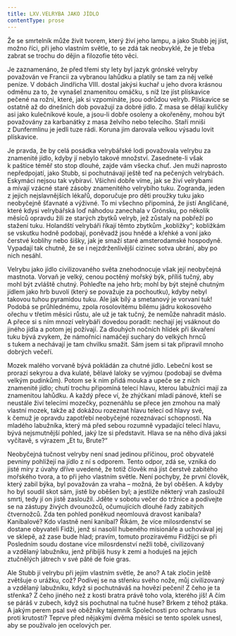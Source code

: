 ```yaml
---
title: LXV.VELRYBA JAKO JÍDLO
contentType: prose
---
```


Že se smrtelník může živit tvorem, který živí jeho lampu, a jako Stubb jej jíst, možno říci, při jeho vlastním světle, to se zdá tak neobvyklé, že je třeba zabrat se trochu do dějin a filozofie této věci.

Je zaznamenáno, že před třemi sty lety byl jazyk grónské velryby považován ve Francii za vybranou lahůdku a platily se tam za něj velké peníze. V dobách Jindřicha VIII. dostal jakýsi kuchař u jeho dvora krásnou odměnu za to, že vynašel znamenitou omáčku, s níž lze jíst plískavice pečené na rožni, které, jak si vzpomínáte, jsou odrůdou velryb. Plískavice se ostatně až do dnešních dob považují za dobré jídlo. Z masa se dělají kuličky asi jako kulečníkové koule, a jsou-li dobře osoleny a okořeněny, mohou být považovány za karbanátky z masa želvího nebo telecího. Staří mniši z Dunfermlinu je jedli tuze rádi. Koruna jim darovala velkou výsadu lovit plískavice.

Je pravda, že by celá posádka velrybářské lodi považovala velrybu za znamenité jídlo, kdyby jí nebylo takové množství. Zasednete-li však k paštice téměř sto stop dlouhé, zajde vám všecka chuť. Jen muži naprosto nepředpojatí, jako Stubb, si pochutnávají ještě teď na pečených velrybách. Eskymáci nejsou tak vybíraví. Všichni dobře víme, jak se živí velrybami a mívají vzácné staré zásoby znamenitého velrybího tuku. Zogranda, jeden z jejich nejslavnějších lékařů, doporučuje pro děti proužky tuku jako neobyčejně šťavnaté a výživné. To mi všechno připomíná, že jistí Angličané, které kdysi velrybářská loď náhodou zanechala v Grónsku, po několik měsíců opravdu žili ze starých zbytků velryb, jež zůstaly na pobřeží po stažení tuku. Holandští velrybáři říkají těmto zbytkům „kobližky“; kobližkám se vskutku hodně podobají, poněvadž jsou hnědé a křehké a voní jako čerstvé koblihy nebo šišky, jak je smaží staré amsterodamské hospodyně. Vypadají tak chutně, že se i nejzdrženlivější cizinec sotva ubrání, aby po nich nesáhl.

Velrybu jako jídlo civilizovaného světa znehodnocuje však její neobyčejná mastnota. Vorvaň je velký, cenou poctěný mořský býk, příliš tučný, aby mohl být zvláště chutný. Pohleďte na jeho hrb; mohl by být stejně chutným jídlem jako hrb buvolí (který se považuje za pochoutku), kdyby nebyl takovou tuhou pyramidou tuku. Ale jak bílý a smetanový je vorvaní tuk! Podobá se průhlednému, zpola rosolovitému bílému jádru kokosového ořechu v třetím měsíci růstu, ale už je tak tučný, že nemůže nahradit máslo. A přece si s ním mnozí velrybáři dovedou poradit: nechají jej vsáknout do jiného jídla a potom jej požívají. Za dlouhých nočních hlídek při škvaření tuku bývá zvykem, že námořníci namáčejí suchary do velkých hrnců s tukem a nechávají je tam chvilku smažit. Sám jsem si tak připravil mnoho dobrých večeří.

Mozek malého vorvaně bývá pokládán za chutné jídlo. Lebeční kost se prorazí sekyrou a dva kulaté, bělavé laloky se vyjmou (podobají se dvěma velkým pudinkům). Potom se k nim přidá mouka a upeče se z nich znamenité jídlo; chutí trochu připomíná telecí hlavu, kterou labužníci mají za znamenitou lahůdku. A každý přece ví, že zhýčkaní mladí pánové, kteří se neustále živí telecími mozečky, poznenáhlu se přece jen zmohou na malý vlastní mozek, takže až dokážou rozeznat hlavu telecí od hlavy své, k čemuž je opravdu zapotřebí neobyčejné rozeznávací schopnosti. Na mladého labužníka, který má před sebou rozumně vypadající telecí hlavu, bývá nejsmutnější pohled, jaký lze si představit. Hlava se na něho dívá jaksi vyčítavě, s výrazem „Et tu, Brute?“

Neobyčejná tučnost velryby není snad jedinou příčinou, proč obyvatelé pevniny pohlížejí na jídlo z ní s odporem. Tento odpor, zdá se, vzniká do jisté míry z úvahy dříve uvedené, že totiž člověk má jíst čerstvě zabitého mořského tvora, a to při jeho vlastním světle. Není pochyby, že první člověk, který zabil býka, byl považován za vraha – možná, že byl oběšen. A kdyby ho byl soudil skot sám, jistě by oběšen byl; a jestliže některý vrah zasloužil smrti, tedy jí on jistě zasloužil. Jděte v sobotu večer do tržnice a podívejte se na zástupy živých dvounožců, očumujících dlouhé řady zabitých čtvernožců. Zda ten pohled poněkud neomlouvá dravost kanibala? Kanibalové? Kdo vlastně není kanibal? Říkám, že více milosrdenství se dostane obyvateli Fidži, jenž si nasolil hubeného misionáře a uchovával jej ve sklepě, až zase bude hlad; pravím, tomuto prozíravému Fidžijci se při Posledním soudu dostane více milosrdenství nežli tobě, civilizovaný a vzdělaný labužníku, jenž přibíjíš husy k zemi a hoduješ na jejich ztučnělých játrech v své pâté de foie gras.

Ale Stubb jí velrybu při jejím vlastním světle, že ano? A tak zločin ještě zvětšuje o urážku, což? Podívej se na střenku svého nože, můj civilizovaný a vzdělaný labužníku, když si pochutnáváš na hovězí pečeni! Z čeho je ta střenka? Z čeho jiného než z kosti bratra právě toho vola, kterého jíš! A čím se páráš v zubech, když sis pochutnal na tučné huse? Brkem z téhož ptáka. A jakým perem psal své oběžníky tajemník Společnosti pro ochranu hus proti krutosti? Teprve před nějakými dvěma měsíci se tento spolek usnesl, aby se používalo jen ocelových per.
